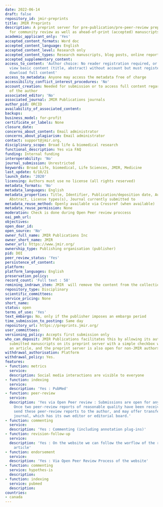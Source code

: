 ```yaml
---
date: 2022-06-14
draft: false
repository_id: jmir-preprints
title: JMIR Preprints
description: A preprint server for pre-publication/pre-peer-review preprints intended
  for community review as well as ahead-of-print (accepted) manuscripts.
academic_applicant_only: 'Yes'
accepted_content_formats: Word doc
accepted_content_language: English
accepted_content_level: Research only
accepted_content_types: Research manuscripts, blog posts, online reports, Preprints
accepted_supplementary_content:
access_to_content: 'Author choice: No reader registration required, or reader can
  view basic content (title, abstract) without account but must register to view and
  download full content'
access_to_metadata: Anyone may access the metadata free of charge
accessibility_conflict_interest_procedures: 'No'
account_creation: Needed for submission or to access full content regarding the choice
  of the author
associated_editor: 'No'
associated_journal: JMIR Publications journals
author_pid: ORCID
availability_of_associated_content:
backups:
business_model: for-profit
certificate_or_labels: None
closure_date:
concerns_about_content: Email administrator
concerns_about_plagiarism: Email administrator
contact: support@jmir.org,
disciplinary_scope: Broad life & biomedical research
functional_description: Yes via FAQ
funding: Internal funding
interoperability: 'No'
journal_submission: Unrestricted
keywords: Broad Life, biomedical, Life Sciences, JMIR, Medicine
last_update: 6/18/21
launch_date: '2020'
licensing: Authors must use no license (all rights reserved)
metadata_formats: 'No'
metadata_languages: English
metadata_properties: Title, Identifier, Publication/deposition date, Author name(s),
  Abstract, License types(s), Journal currently submitted to
metadata_reuse_method: Openly available via Crossref (when available)
metadata_reuse_permission: None
moderation: Check is done during Open Peer review proccess
oai_pmh_url:
objectives:
open_doar_id:
open_source: 'No'
owner_full_name: JMIR Publications Inc
owner_short_name: JMIR
owner_url: https://www.jmir.org/
ownership_type: Publishing organisation (publisher)
pid: DOI
peer_review_status: 'Yes'
persistence_of_content:
platform:
platform_languages: English
preservation_policy:
record_count: 'Full text : 58'
remining_indrawn_item: JMIR  will remove the content from the collection
repository_type: Disciplinary
scientific_committees:
service_pricing: None
short_name:
status: open
terms_of_use: 'Yes'
text_embargo: No, only if the publisher imposes an embargo period
time_submission_to_posting: Same day
repository_url: https://preprints.jmir.org/
user_committees:
versioning_policy: Accepts first submission only
who_can_deposit: JMIR Publications facilitates this by allowing its authors to expose
  submitted manuscripts on its preprint server with a simple checkbox when submitting
  an article, and the preprint server is also open for non-JMIR authors
withdrawal_authorisation: Platform
withdrawal_policy: Yes.
features:
- function: metrics
  service:
  description: Social media interactions are visible to everyone
- function: indexing
  service:
  description: 'Yes : PubMed'
- function: peer-review
  service:
  description: 'Yes via Open Peer review : Submissions are open for anybody to peer-review.
    Once two peer-review reports of reasonable quality have been received, we will
    send these peer-review reports to the author, and may offer transfer to a partner
    journal, which has its own editor or editorial board.'
- function: commenting
  service:
  description: 'Yes : Commenting (including annotation plug-ins)'
- function: revision-follow-up
  service:
  description: 'Yes : On the website we can follow the worflow of the review of the
    article'
- function: endorsement
  service:
  description: 'Yes : Via Open Peer Review Process of the website'
- function: commenting
  service: hypothes-is
  description:
- function: indexing
  service: pubmed
  description:
countries:
- canada
---
```



